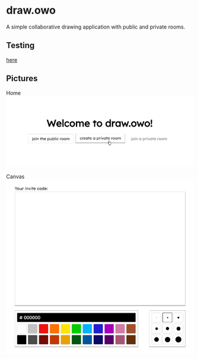 # draw.owo

A simple collaborative drawing application with public and private rooms.

## Testing

[here](http://draw.owo.fi/)

## Pictures

Home
![home](assets/home.png)

Canvas
![canvas](assets/canvas.png)
